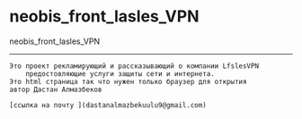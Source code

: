 # neobis_front_lasles_VPN
neobis_front_lasles_VPN

***

```
Это проект рекламирующий и рассказывающий о компании LfslesVPN 
    предостовляющие услуги защиты сети и интернета.
Это html страница так что нужен только браузер для открытия
автор Дастан Алмазбеков 

```
    [ссылка на почту ](dastanalmazbekuulu9@gmail.com)
